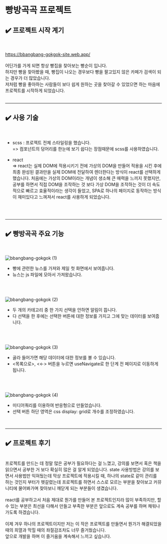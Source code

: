 # 빵방곡곡 프로젝트

## ✔️ 프로젝트 시작 계기

<br />

<https://bbangbang-gokgok-site.web.app/>
<br />
<br />
어딘가를 가게 되면 항상 빵집을 찾아보는 빵순이 입니다. <br />
하지만 빵을 찾아봤을 때, 빵집이 나오는 경우보다 빵을 팔고있지 않은 카페가 검색이 되는 경우가 더 많았습니다. <br />
저처럼 빵을 좋아하는 사람들이 보다 쉽게 원하는 곳을 찾아갈 수 있었으면 하는 마음에 프로젝트를 시작하게 되었습니다.
<br />
<br />

<hr />

## ✔️ 사용 기술

<br />

- scss : 프로젝트 전체 스타일링을 했습니다. <br />
  => 컴포넌트의 덩어리를 한눈에 보기 쉽다는 장점때문에 scss를 사용하였습니다.
  <br />
  <br />
- react <br />
=> react는 실제 DOM에 적용시키기 전에 가상의 DOM을 만들어 적용을 시킨 후에 최종 완성된 결과만을 실제 DOM에 전달하여 렌더한다는 방식이 react를 선택하게 했습니다. 처음에는 가상의 DOM이라는 개념이 생소해 큰 매력을 느끼지 못했지만, 공부를 하면서 직접 DOM을 조작하는 것 보다 가상 DOM을 조작하는 것이 더 속도적으로 빠르고 효율적이라는 생각이 들었고, SPA로 하나의 페이지로 동작하는 방식이 재미있다고 느껴져서 react를 사용하게 되었습니다.
<br />
<br />
<hr />

## ✔️ 빵방곡곡 주요 기능

<br />

![bbangbang-gokgok (1)](https://user-images.githubusercontent.com/87428495/198953023-1c8a2612-bd50-4a43-ad35-13cd5d7730a2.gif)

- 빵에 관련한 뉴스를 가져와 제일 첫 화면에서 보여줍니다.
- 뉴스는 js 파일에 모아서 가져왔습니다.

<br />
<br />

![bbangbang-gokgok (2)](https://user-images.githubusercontent.com/87428495/196887722-fac4b5c7-8026-4cb8-8e5e-d33df04e36d5.gif)

- 두 개의 카테고리 중 한 가지 선택을 안하면 알림이 뜹니다.
- 다 선택을 한 후에는 선택한 버튼에 대한 정보를 가지고 그에 맞는 데이터를 보여줍니다.

<br />
<br />

![bbangbang-gokgok (3)](https://user-images.githubusercontent.com/87428495/196888274-ffabdf03-fadd-4ed8-8cad-90ff4e27c658.gif)

- 골라 들어가면 해당 데이터에 대한 정보를 볼 수 있습니다.
- <목록으로>, <←> 버튼을 누르면 useNavigate로 한 단계 전 페이지로 이동하게 됩니다.

<br />
<br />

![bbangbang-gokgok (4)](https://user-images.githubusercontent.com/87428495/198955451-05eb02d8-7a64-46e7-8cdd-fb3b13ab0424.gif)

- 미디어쿼리를 이용하여 반응형으로 만들었습니다.
- 선택 버튼 하단 영역은 css display: grid로 개수를 조정하였습니다.

<br />

<hr />

## ✔️ 프로젝트 후기

<br />
프로젝트를 만드는 데 정말 많은 공부가 필요하다는 걸 느꼈고, 강의를 보면서 혹은 책을 읽으면서 공부한 거 보다 확실히 많은 걸 알게 되었습니다.
state 사용방법은 강의를 보면서 사용법만 익혀뒀는데 막상 프로젝트에 적용시킬 때, 하나의 state로 같이 관리를 하는 것인지 부터가 헷갈렸는데 프로젝트를 하면서 스스로 모르는 부분을 찾아보고 커뮤니티에 물어봐가며 찾아보니 깨닫게 되는 부분들이 생겼습니다.
<br />
<br />
react를 공부하고서 처음 제대로 뭔가를 만들어 본 프로젝트인지라 많이 부족하지만, 할 수 있는 부분은 최선을 다해서 만들고 부족한 부분은 앞으로도 계속 공부를 하며 채워나가도록 하겠습니다.
<br />
<br />
이제 겨우 하나의 프로젝트이지만 저는 이 작은 프로젝트를 만들면서 뭔가가 해결되었을 때의 희열과 막힐 때의 좌절감조차도 너무 즐거웠습니다.
<br />
앞으로 개발을 하며 이 즐거움을 계속해서 느끼고 싶습니다.
